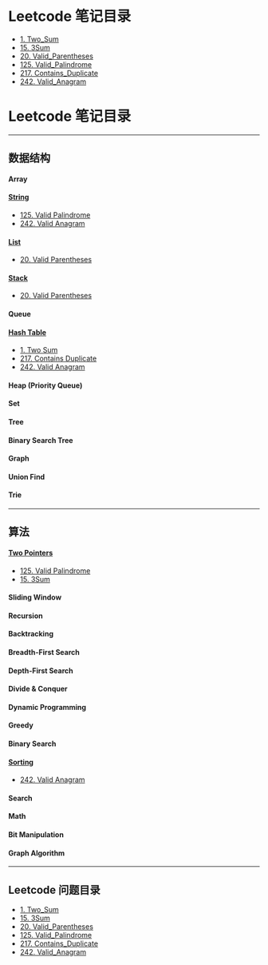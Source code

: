<!-- TOC -->

<!-- /TOC -->

# Leetcode 笔记目录
- [1. Two_Sum](1-Two_Sum.md)
- [15. 3Sum](15-3Sum.md)
- [20. Valid_Parentheses](20-Valid_Parentheses.md)
- [125. Valid_Palindrome](125-Valid_Palindrome.md)
- [217. Contains_Duplicate](217-Contains_Duplicate.md)
- [242. Valid_Anagram](242-Valid_Anagram.md)
<!-- TOC -->

<!-- /TOC -->
# Leetcode 笔记目录

---

## 数据结构

#### Array 

#### [String](String.md)
- [125. Valid Palindrome](125-Valid_Palindrome.md)
- [242. Valid Anagram](242-Valid_Anagram.md)
#### [List](List.md)
- [20. Valid Parentheses](20-Valid_Parentheses.md)
#### [Stack](Stack.md)
- [20. Valid Parentheses](20-Valid_Parentheses.md)
#### Queue 

#### [Hash Table](Hash_Table.md)
- [1. Two Sum](1-Two_Sum.md)
- [217. Contains Duplicate](217-Contains_Duplicate.md)
- [242. Valid Anagram](242-Valid_Anagram.md)
#### Heap (Priority Queue)

#### Set 

#### Tree 

#### Binary Search Tree 

#### Graph 

#### Union Find 

#### Trie

---

## 算法 

#### [Two Pointers](Two_Pointers.md)
- [125. Valid Palindrome](125-Valid_Palindrome.md)
- [15. 3Sum](15-3Sum.md)
#### Sliding Window 

#### Recursion 

#### Backtracking 

#### Breadth-First Search

#### Depth-First Search

#### Divide & Conquer 

#### Dynamic Programming 

#### Greedy 

#### Binary Search

#### [Sorting](Sorting.md)
- [242. Valid Anagram](242-Valid_Anagram.md)
#### Search 

#### Math 

#### Bit Manipulation 

#### Graph Algorithm

---

## Leetcode 问题目录
- [1. Two_Sum](1-Two_Sum.md)
- [15. 3Sum](15-3Sum.md)
- [20. Valid_Parentheses](20-Valid_Parentheses.md)
- [125. Valid_Palindrome](125-Valid_Palindrome.md)
- [217. Contains_Duplicate](217-Contains_Duplicate.md)
- [242. Valid_Anagram](242-Valid_Anagram.md)
